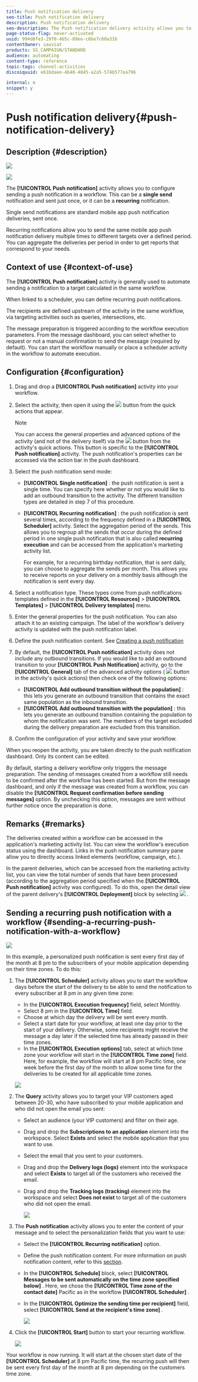 ```yaml
---
title: Push notification delivery
seo-title: Push notification delivery
description: Push notification delivery
seo-description: The Push notification delivery activity allows you to configure sending a single send push notification or a recurring push notification in a workflow.
page-status-flag: never-activated
uuid: 994d8fe3-29f0-4b5c-89ee-c6be7c60a31b
contentOwner: sauviat
products: SG_CAMPAIGN/STANDARD
audience: automating
content-type: reference
topic-tags: channel-activities
discoiquuid: e61bdaee-4b48-4845-a2a5-574b577ea796

internal: n
snippet: y
---
```


# Push notification delivery{#push-notification-delivery}

## Description {#description}

![](assets/push.png)

![](assets/recurrentpush.png)

The **[!UICONTROL Push notification]** activity allows you to configure sending a push notification in a workflow. This can be a **single send** notification and sent just once, or it can be a **recurring** notification.

Single send notifications are standard mobile app push notification deliveries, sent once.

Recurring notifications allow you to send the same mobile app push notification delivery multiple times to different targets over a defined period. You can aggregate the deliveries per period in order to get reports that correspond to your needs.

## Context of use {#context-of-use}

The **[!UICONTROL Push notification]** activity is generally used to automate sending a notification to a target calculated in the same workflow.

When linked to a scheduler, you can define recurring push notifications.

The recipients are defined upstream of the activity in the same workflow, via targeting activities such as queries, intersections, etc.

The message preparation is triggered according to the workflow execution parameters. From the message dashboard, you can select whether to request or not a manual confirmation to send the message (required by default). You can start the workflow manually or place a scheduler activity in the workflow to automate execution.

## Configuration {#configuration}

1. Drag and drop a **[!UICONTROL Push notification]** activity into your workflow.
1. Select the activity, then open it using the ![](assets/edit_darkgrey-24px.png) button from the quick actions that appear.

   >[!NOTE]
   >
   >You can access the general properties and advanced options of the activity (and not of the delivery itself) via the ![](assets/dlv_activity_params-24px.png) button from the activity's quick actions. This button is specific to the **[!UICONTROL Push notification]** activity. The push notification's properties can be accessed via the action bar in the push dashboard.

1. Select the push notification send mode:

    * **[!UICONTROL Single notification]** : the push notification is sent a single time. You can specify here whether or not you would like to add an outbound transition to the activity. The different transition types are detailed in step 7 of this procedure.
    * **[!UICONTROL Recurring notification]** : the push notification is sent several times, according to the frequency defined in a **[!UICONTROL Scheduler]** activity. Select the aggregation period of the sends. This allows you to regroup all the sends that occur during the defined period in one single push notification that is also called **recurring execution** and can be accessed from the application's marketing activity list.

      For example, for a recurring birthday notification, that is sent daily, you can choose to aggregate the sends per month. This allows you to receive reports on your delivery on a monthly basis although the notification is sent every day.

1. Select a notification type. These types come from push notifications templates defined in the **[!UICONTROL Resources]** > **[!UICONTROL Templates]** > **[!UICONTROL Delivery templates]** menu.
1. Enter the general properties for the push notification. You can also attach it to an existing campaign. The label of the workflow's delivery activity is updated with the push notification label.
1. Define the push notification content. See [Creating a push notification](../../channels/using/preparing-and-sending-a-push-notification.md)
1. By default, the **[!UICONTROL Push notification]** activity does not include any outbound transitions. If you would like to add an outbound transition to your **[!UICONTROL Push Notification]** activity, go to the **[!UICONTROL General]** tab of the advanced activity options ( ![](assets/dlv_activity_params-24px.png) button in the activity's quick actions) then check one of the following options:

    * **[!UICONTROL Add outbound transition without the population]** : this lets you generate an outbound transition that contains the exact same population as the inbound transition.
    * **[!UICONTROL Add outbound transition with the population]** : this lets you generate an outbound transition containing the population to whom the notification was sent. The members of the target excluded during the delivery preparation are excluded from this transition.

1. Confirm the configuration of your activity and save your workflow.

When you reopen the activity, you are taken directly to the push notification dashboard. Only its content can be edited.

By default, starting a delivery workflow only triggers the message preparation. The sending of messages created from a workflow still needs to be confirmed after the workflow has been started. But from the message dashboard, and only if the message was created from a workflow, you can disable the **[!UICONTROL Request confirmation before sending messages]** option. By unchecking this option, messages are sent without further notice once the preparation is done.

## Remarks {#remarks}

The deliveries created within a workflow can be accessed in the application's marketing activity list. You can view the workflow's execution status using the dashboard. Links in the push notification summary pane allow you to directly access linked elements (workflow, campaign, etc.).

In the parent deliveries, which can be accessed from the marketing activity list, you can view the total number of sends that have been processed (according to the aggregation period specified when the **[!UICONTROL Push notification]** activity was configured). To do this, open the detail view of the parent delivery's **[!UICONTROL Deployment]** block by selecting ![](assets/wkf_dlv_detail_button.png) .

## Sending a recurring push notification with a workflow {#sending-a-recurring-push-notification-with-a-workflow}

![](assets/wkf_push_example_1.png)

In this example, a personalized push notification is sent every first day of the month at 8 pm to the subscribers of your mobile application depending on their time zones. To do this:

1. The **[!UICONTROL Scheduler]** activity allows you to start the workflow days before the start of the delivery to be able to send the notification to every subscriber at 8 pm in any given time zone:

    * In the **[!UICONTROL Execution frequency]** field, select Monthly.
    * Select 8 pm in the **[!UICONTROL Time]** field.
    * Choose at which day the delivery will be sent every month.
    * Select a start date for your workflow, at least one day prior to the start of your delivery. Otherwise, some recipients might receive the message a day later if the selected time has already passed in their time zones.
    * In the **[!UICONTROL Execution options]** tab, select at which time zone your workflow will start in the **[!UICONTROL Time zone]** field. Here, for example, the workflow will start at 8 pm Pacific time, one week before the first day of the month to allow some time for the deliveries to be created for all applicable time zones.

   ![](assets/wkf_push_example_5.png)

1. The **Query** activity allows you to target your VIP customers aged between 20-30, who have subscribed to your mobile application and who did not open the email you sent:

    * Select an audience (your VIP customers) and filter on their age.
    * Drag and drop the **Subscriptions to an application** element into the workspace. Select **Exists** and select the mobile application that you want to use.
    * Select the email that you sent to your customers.
    * Drag and drop the **Delivery logs (logs)** element into the workspace and select **Exists** to target all of the customers who received the email.
    * Drag and drop the **Tracking logs (tracking)** element into the workspace and select **Does not exist** to target all of the customers who did not open the email.
    
      ![](assets/wkf_push_example_2.png)

1. The **Push notification** activity allows you to enter the content of your message and to select the personalization fields that you want to use:

    * Select the **[!UICONTROL Recurring notification]** option.
    * Define the push notification content. For more information on push notification content, refer to this [section](../../channels/using/preparing-and-sending-a-push-notification.md).
    * In the **[!UICONTROL Schedule]** block, select **[!UICONTROL Messages to be sent automatically on the time zone specified below]** . Here, we chose the **[!UICONTROL Time zone of the contact date]** Pacific as in the workflow **[!UICONTROL Scheduler]** .
    * In the **[!UICONTROL Optimize the sending time per recipient]** field, select **[!UICONTROL Send at the recipient's time zone]** .
    
      ![](assets/wkf_push_example_4.png)

1. Click the **[!UICONTROL Start]** button to start your recurring workflow.

   ![](assets/wkf_push_example_3.png)

Your workflow is now running. It will start at the chosen start date of the **[!UICONTROL Scheduler]** at 8 pm Pacific time, the recurring push will then be sent every first day of the month at 8 pm depending on the customers time zone.
